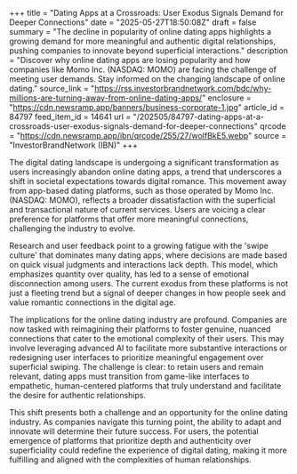 +++
title = "Dating Apps at a Crossroads: User Exodus Signals Demand for Deeper Connections"
date = "2025-05-27T18:50:08Z"
draft = false
summary = "The decline in popularity of online dating apps highlights a growing demand for more meaningful and authentic digital relationships, pushing companies to innovate beyond superficial interactions."
description = "Discover why online dating apps are losing popularity and how companies like Momo Inc. (NASDAQ: MOMO) are facing the challenge of meeting user demands. Stay informed on the changing landscape of online dating."
source_link = "https://rss.investorbrandnetwork.com/bdc/why-millions-are-turning-away-from-online-dating-apps/"
enclosure = "https://cdn.newsramp.app/banners/business-corporate-1.jpg"
article_id = 84797
feed_item_id = 14641
url = "/202505/84797-dating-apps-at-a-crossroads-user-exodus-signals-demand-for-deeper-connections"
qrcode = "https://cdn.newsramp.app/ibn/qrcode/255/27/wolfBkE5.webp"
source = "InvestorBrandNetwork (IBN)"
+++

<p>The digital dating landscape is undergoing a significant transformation as users increasingly abandon online dating apps, a trend that underscores a shift in societal expectations towards digital romance. This movement away from app-based dating platforms, such as those operated by Momo Inc. (NASDAQ: MOMO), reflects a broader dissatisfaction with the superficial and transactional nature of current services. Users are voicing a clear preference for platforms that offer more meaningful connections, challenging the industry to evolve.</p><p>Research and user feedback point to a growing fatigue with the 'swipe culture' that dominates many dating apps, where decisions are made based on quick visual judgments and interactions lack depth. This model, which emphasizes quantity over quality, has led to a sense of emotional disconnection among users. The current exodus from these platforms is not just a fleeting trend but a signal of deeper changes in how people seek and value romantic connections in the digital age.</p><p>The implications for the online dating industry are profound. Companies are now tasked with reimagining their platforms to foster genuine, nuanced connections that cater to the emotional complexity of their users. This may involve leveraging advanced AI to facilitate more substantive interactions or redesigning user interfaces to prioritize meaningful engagement over superficial swiping. The challenge is clear: to retain users and remain relevant, dating apps must transition from game-like interfaces to empathetic, human-centered platforms that truly understand and facilitate the desire for authentic relationships.</p><p>This shift presents both a challenge and an opportunity for the online dating industry. As companies navigate this turning point, the ability to adapt and innovate will determine their future success. For users, the potential emergence of platforms that prioritize depth and authenticity over superficiality could redefine the experience of digital dating, making it more fulfilling and aligned with the complexities of human relationships.</p>